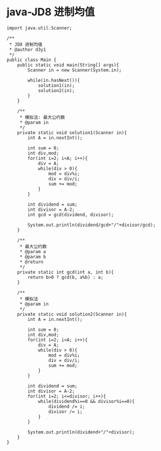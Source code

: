 # java-JD8 进制均值


    import java.util.Scanner;
    
    /**
     * JD8 进制均值
     * @author d3y1
     */
    public class Main {
        public static void main(String[] args){
            Scanner in = new Scanner(System.in);
    
            while(in.hasNext()){
                solution1(in);
                solution2(in);
            }
        }
    
        /**
         * 模拟法: 最大公约数
         * @param in
         */
        private static void solution1(Scanner in){
            int A = in.nextInt();
    
            int sum = 0;
            int div,mod;
            for(int i=2; i<A; i++){
                div = A;
                while(div > 0){
                    mod = div%i;
                    div = div/i;
                    sum += mod;
                }
            }
    
            int dividend = sum;
            int divisor = A-2;
            int gcd = gcd(dividend, divisor);
    
            System.out.println(dividend/gcd+"/"+divisor/gcd);
        }
    
        /**
         * 最大公约数
         * @param a
         * @param b
         * @return
         */
        private static int gcd(int a, int b){
            return b>0 ? gcd(b, a%b) : a;
        }
    
        /**
         * 模拟法
         * @param in
         */
        private static void solution2(Scanner in){
            int A = in.nextInt();
    
            int sum = 0;
            int div,mod;
            for(int i=2; i<A; i++){
                div = A;
                while(div > 0){
                    mod = div%i;
                    div = div/i;
                    sum += mod;
                }
            }
    
            int dividend = sum;
            int divisor = A-2;
            for(int i=2; i<=divisor; i++){
                while(dividend%i==0 && divisor%i==0){
                    dividend /= i;
                    divisor /= i;
                }
            }
    
            System.out.println(dividend+"/"+divisor);
        }
    }

  

